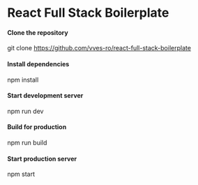 # React Full Stack Boilerplate

#### Clone the repository
git clone https://github.com/vves-ro/react-full-stack-boilerplate

#### Install dependencies
npm install

#### Start development server
npm run dev

#### Build for production
npm run build

#### Start production server
npm start
